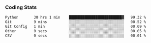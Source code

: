 
### Coding Stats
<!--START_SECTION:waka-->

```txt
Python       30 hrs 1 min    ████████████████████████▓   99.32 %
Git          9 mins          ░░░░░░░░░░░░░░░░░░░░░░░░░   00.52 %
Git Config   1 min           ░░░░░░░░░░░░░░░░░░░░░░░░░   00.09 %
Other        0 secs          ░░░░░░░░░░░░░░░░░░░░░░░░░   00.05 %
CSV          0 secs          ░░░░░░░░░░░░░░░░░░░░░░░░░   00.01 %
```

<!--END_SECTION:waka-->

